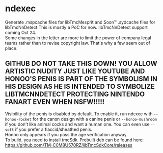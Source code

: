 # ndexec
Generate .mspcache files for libTmcMesprit and Soon™ .sydcache files for libTmcNnDetect
This is mostly a PoC for now.  libTmcNnDetect support coming Oct 24.  
Some changes in the letter are more to limit the power of company legal teams rather than to revise copyright law.  That's why a few seem out of place.  
## GITHUB DO NOT TAKE THIS DOWN!  YOU ALLOW ARTISTIC NUDITY JUST LIKE YOUTUBE AND HONOO'S PENIS IS PART OF THE SYMBOLISM IN HIS DESIGN AS HE IS INTENDED TO SYMBOLIZE LIBTMCNNDETECT PROTECTING NINTENDO FANART EVEN WHEN NSFW!!!!!
Visibility of the penis is disabled by default.  To enable it, run ndexec with `--honoo-rocket` for the canon design with a canine penis or `--honoo-mushroom` if you don't like animal cocks and want a human one.
You can even use `--soft` if you prefer a flaccid/sheathed penis.  
Honoo only appears if you pass the age verification anyway.  
To build, you need to install tmcSdk.  Prebuilt deb can be found here: https://github.com/TM-C0M8U570RZ/libTmcSdkCore/releases
